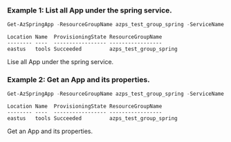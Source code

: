### Example 1: List all App under the spring service.
```powershell
Get-AzSpringApp -ResourceGroupName azps_test_group_spring -ServiceName azps-spring
```

```output
Location Name  ProvisioningState ResourceGroupName
-------- ----  ----------------- -----------------
eastus   tools Succeeded         azps_test_group_spring
```

Lise all App under the spring service.

### Example 2: Get an App and its properties.
```powershell
Get-AzSpringApp -ResourceGroupName azps_test_group_spring -ServiceName azps-spring -Name tools
```

```output
Location Name  ProvisioningState ResourceGroupName
-------- ----  ----------------- -----------------
eastus   tools Succeeded         azps_test_group_spring
```

Get an App and its properties.